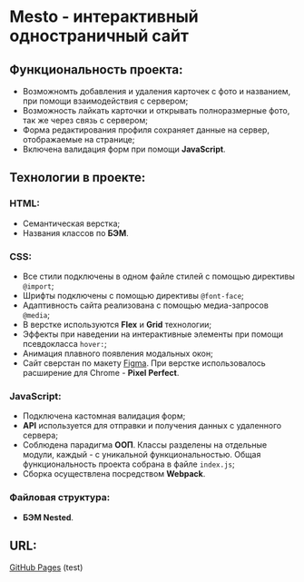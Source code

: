 # __Mesto - интерактивный одностраничный сайт__

## __Функциональность проекта:__
* Возможномть добавления и удаления карточек с фото и названием, при помощи взаимодействия с сервером;
* Возможность лайкать карточки и открывать полноразмерные фото, так же через связь с сервером;
* Форма редактирования профиля сохраняет данные на сервер, отображаемые на странице;
* Включена валидация форм при помощи __JavaScript__.

## __Технологии в проекте:__

### HTML:
* Семантическая верстка;
* Названия классов по __БЭМ__.

### CSS:
* Все стили подключены в одном файле стилей с помощью директивы `@import`;
* Шрифты подключены с помощью директивы `@font-face`;
* Адаптивность сайта реализована с помощью медиа-запросов `@media`;
* В верстке используются __Flex__ и __Grid__ технологии;
* Эффекты при наведении на интерактивные элементы при помощи псевдокласса `hover:`;
* Анимация плавного появления модальных окон;
* Сайт сверстан по макету [Figma](https://www.figma.com/file/2cn9N9jSkmxD84oJik7xL7/JavaScript.-Sprint-4?node-id=0%3A1). При верстке использовалось расширение для Chrome - __Pixel Perfect__.

### JavaScript:
* Подключена кастомная валидация форм;
* __API__ используется для отправки и получения данных с удаленного сервера;
* Соблюдена парадигма __ООП__. Классы разделены на отдельные модули, каждый - с уникальной функциональностью. Общая функциональность проекта собрана в файле `index.js`;
* Сборка осуществлена посредством __Webpack__.

### Файловая структура:
* __БЭМ Nested__.

## __URL:__
[GitHub Pages](https://staskudinow.github.io/mesto/)
(test)